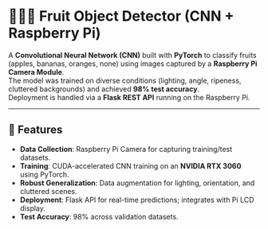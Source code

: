 # 🍎🍌🍊 Fruit Object Detector (CNN + Raspberry Pi)

A **Convolutional Neural Network (CNN)** built with **PyTorch** to classify fruits (apples, bananas, oranges, none) using images captured by a **Raspberry Pi Camera Module**.  
The model was trained on diverse conditions (lighting, angle, ripeness, cluttered backgrounds) and achieved **98% test accuracy**.  
Deployment is handled via a **Flask REST API** running on the Raspberry Pi.

---

## 🚀 Features
- **Data Collection**: Raspberry Pi Camera for capturing training/test datasets.
- **Training**: CUDA-accelerated CNN training on an **NVIDIA RTX 3060** using PyTorch.
- **Robust Generalization**: Data augmentation for lighting, orientation, and cluttered scenes.
- **Deployment**: Flask API for real-time predictions; integrates with Pi LCD display.
- **Test Accuracy**: 98% across validation datasets.
